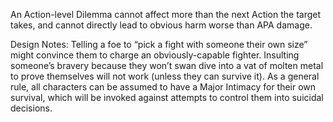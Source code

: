 An Action-level Dilemma cannot affect more than the next Action the target takes, and cannot directly lead to obvious harm worse than APA damage. 

Design Notes:
Telling a foe to “pick a fight with someone their own size” might convince them to charge an obviously-capable fighter. Insulting someone’s bravery because they won’t swan dive into a vat of molten metal to prove themselves will not work (unless they can survive it). As a general rule, all characters can be assumed to have a Major Intimacy for their own survival, which will be invoked against attempts to control them into suicidal decisions.